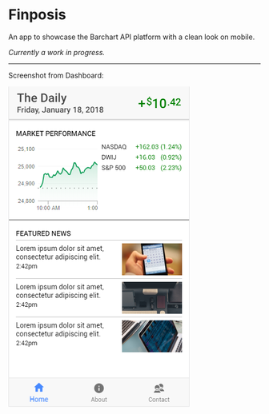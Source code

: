 # Finposis

An app to showcase the Barchart API platform with a clean look on mobile.

*Currently a work in progress.*

---

Screenshot from Dashboard:

![Screenshot of dashboard](docs/img/indev-screenshot.png)